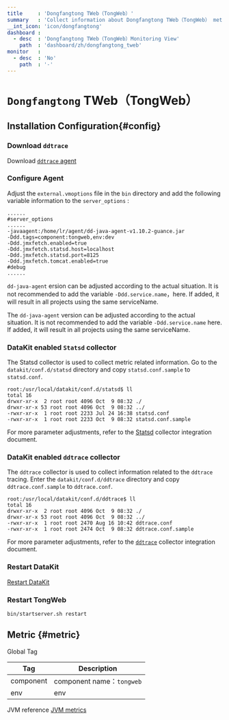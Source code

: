 ```yaml
---
title     : 'Dongfangtong TWeb（TongWeb）'
summary   : 'Collect information about Dongfangtong TWeb（TongWeb） metrics and tracing'
__int_icon: 'icon/dongfangtong'
dashboard :
  - desc  : 'Dongfangtong TWeb（TongWeb）Monitoring View'
    path  : 'dashboard/zh/dongfangtong_tweb'
monitor   :
  - desc  : 'No'
    path  : '-'
---
```


<!-- markdownlint-disable MD025 -->
# `Dongfangtong` TWeb（TongWeb）
<!-- markdownlint-enable -->

## Installation Configuration{#config}

### Download `ddtrace`

Download [`ddtrace` agent](https://github.com/GuanceCloud/dd-trace-java/releases)

### Configure Agent

Adjust the `external.vmoptions` file in the `bin` directory and add the following variable information to the `server_options` :

```shell
......
#server_options
......
-javaagent:/home/lr/agent/dd-java-agent-v1.10.2-guance.jar
-Ddd.tags=component:tongweb,env:dev
-Ddd.jmxfetch.enabled=true
-Ddd.jmxfetch.statsd.host=localhost
-Ddd.jmxfetch.statsd.port=8125
-Ddd.jmxfetch.tomcat.enabled=true
#debug
......
```

`dd-java-agent` ersion can be adjusted according to the actual situation. It is not recommended to add the variable `-Ddd.service.name`，here. If added, it will result in all projects using the same serviceName.

The `dd-java-agent` version can be adjusted according to the actual situation. It is not recommended to add the variable `-Ddd.service.name` here. If added, it will result in all projects using the same serviceName.

### DataKit enabled `Statsd` collector

The Statsd collector is used to collect metric related information. Go to the `datakit/conf.d/statsd` directory and copy `statsd.conf.sample` to `statsd.conf`.

```shell
root:/usr/local/datakit/conf.d/statsd$ ll
total 16
drwxr-xr-x  2 root root 4096 Oct  9 08:32 ./
drwxr-xr-x 53 root root 4096 Oct  9 08:32 ../
-rwxr-xr-x  1 root root 2233 Jul 24 16:38 statsd.conf
-rwxr-xr-x  1 root root 2233 Oct  9 08:32 statsd.conf.sample
```

For more parameter adjustments, refer to the [Statsd](statsd.md) collector integration document.

### DataKit enabled `ddtrace` collector

The `ddtrace` collector is used to collect information related to the `ddtrace` tracing. Enter the `datakit/conf.d/ddtrace` directory and copy `ddtrace.conf.sample` to `ddtrace.conf`.

```shell
root:/usr/local/datakit/conf.d/ddtrace$ ll
total 16
drwxr-xr-x  2 root root 4096 Oct  9 08:32 ./
drwxr-xr-x 53 root root 4096 Oct  9 08:32 ../
-rwxr-xr-x  1 root root 2470 Aug 16 10:42 ddtrace.conf
-rwxr-xr-x  1 root root 2474 Oct  9 08:32 ddtrace.conf.sample
```

For more parameter adjustments, refer to the [`ddtrace`](ddtrace.md) collector integration document.

### Restart DataKit

[Restart DataKit](../datakit/datakit-service-how-to.md#manage-service)

### Restart TongWeb

```shell
bin/startserver.sh restart
```


## Metric {#metric}

Global Tag

| Tag | Description |
| -- | -- |
| component | component name：`tongweb` |
| env | env |

JVM reference [JVM metrics](jvm.md#metric)
